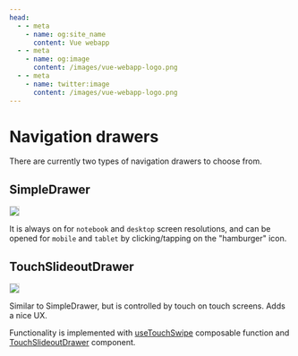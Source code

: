 ```yaml
---
head:
  - - meta
    - name: og:site_name
      content: Vue webapp
  - - meta
    - name: og:image
      content: /images/vue-webapp-logo.png
  - - meta
    - name: twitter:image
      content: /images/vue-webapp-logo.png
---
```


# Navigation drawers

There are currently two types of navigation drawers to choose from.

## SimpleDrawer

![](/images/vue-webapp/drawer-simple.png)

It is always on for `notebook` and `desktop` screen resolutions, and can be opened for `mobile` and `tablet` by clicking/tapping on the "hamburger" icon.

## TouchSlideoutDrawer

![](/images/vue-webapp/drawer-touch.gif)

Similar to SimpleDrawer, but is controlled by touch on touch screens. Adds a nice UX.

Functionality is implemented with [useTouchSwipe](https://github.com/vuesence/vue-webapp/blob/main/src/composables/useTouchSwipe.ts) composable function and [TouchSlideoutDrawer](https://github.com/vuesence/vue-webapp/blob/main/src/components/drawers/TouchSlideoutDrawer.vue) component.


<style scoped>
img {
    border: 1px solid #ddd;
}
</style>